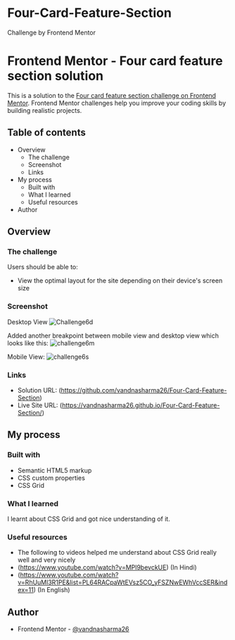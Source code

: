 # Four-Card-Feature-Section
Challenge by Frontend Mentor

# Frontend Mentor - Four card feature section solution

This is a solution to the [Four card feature section challenge on Frontend Mentor](https://www.frontendmentor.io/challenges/four-card-feature-section-weK1eFYK). Frontend Mentor challenges help you improve your coding skills by building realistic projects. 

## Table of contents

- Overview
  - The challenge
  - Screenshot
  - Links
- My process
  - Built with
  - What I learned
  - Useful resources
- Author


## Overview

### The challenge

Users should be able to:

- View the optimal layout for the site depending on their device's screen size

### Screenshot

Desktop View
![Challenge6d](https://user-images.githubusercontent.com/86317804/126633186-44ee3c55-3bbd-4082-82e0-c4b6454d976b.png)

Added another breakpoint between mobile view and desktop view which looks like this:
![challenge6m](https://user-images.githubusercontent.com/86317804/126633236-6051b311-4c1c-4d08-abd7-58cbcd1132a7.png)

Mobile View:
![challenge6s](https://user-images.githubusercontent.com/86317804/126633471-fdc8bffb-6572-4b2d-a91d-26d424c2a461.png)



### Links

- Solution URL: (https://github.com/vandnasharma26/Four-Card-Feature-Section)
- Live Site URL: (https://vandnasharma26.github.io/Four-Card-Feature-Section/)

## My process

### Built with

- Semantic HTML5 markup
- CSS custom properties
- CSS Grid

### What I learned
I learnt about CSS Grid and got nice understanding of it.

### Useful resources

- The following to videos helped me understand about CSS Grid really well and very nicely
- (https://www.youtube.com/watch?v=MPl9bevckUE) (In Hindi) 
- (https://www.youtube.com/watch?v=RhUuMl3R1PE&list=PL64RACpaWtEVsz5CO_yFSZNwEWhVccSER&index=11) (In English)



## Author

- Frontend Mentor - [@vandnasharma26](https://www.frontendmentor.io/profile/vandnasharma26)

